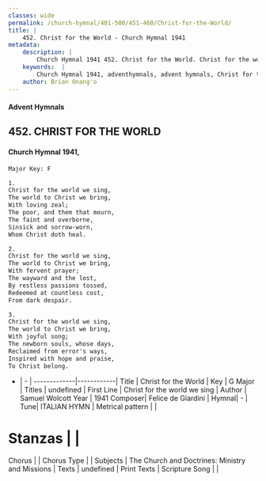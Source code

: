 ```yaml
---
classes: wide
permalink: /church-hymnal/401-500/451-460/Christ-for-the-World/
title: |
    452. Christ for the World - Church Hymnal 1941
metadata:
    description: |
        Church Hymnal 1941 452. Christ for the World. Christ for the world we sing, The world to Christ we bring, With loving zeal; The poor, and them that mourn, The faint and overborne, Sinsick and sorrow-worn, Whom Christ doth heal. 
    keywords:  |
        Church Hymnal 1941, adventhymnals, advent hymnals, Christ for the World, Christ for the world we sing. 
    author: Brian Onang'o
---
```


#### Advent Hymnals
## 452. CHRIST FOR THE WORLD
####  Church Hymnal 1941,

```txt
Major Key: F

1.
Christ for the world we sing,
The world to Christ we bring,
With loving zeal;
The poor, and them that mourn,
The faint and overborne,
Sinsick and sorrow-worn,
Whom Christ doth heal.

2.
Christ for the world we sing,
The world to Christ we bring,
With fervent prayer;
The wayward and the lost,
By restless passions tossed,
Redeemed at countless cost,
From dark despair.

3.
Christ for the world we sing,
The world to Christ we bring,
With joyful song;
The newborn souls, whose days,
Reclaimed from error's ways,
Inspired with hope and praise,
To Christ belong.

```

- |   -  |
-------------|------------|
Title | Christ for the World |
Key | G Major |
Titles | undefined |
First Line | Christ for the world we sing |
Author | Samuel Wolcott
Year | 1941
Composer| Felice de Giardini |
Hymnal|  - |
Tune| ITALIAN HYMN |
Metrical pattern | |
# Stanzas |  |
Chorus |  |
Chorus Type |  |
Subjects | The Church and Doctrines: Ministry and Missions |
Texts | undefined |
Print Texts | 
Scripture Song |  |
    
